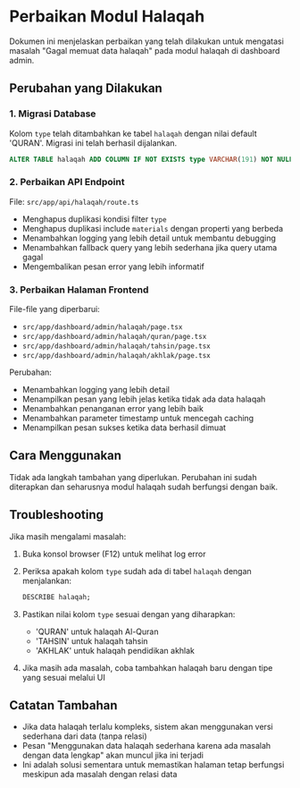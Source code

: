 # Perbaikan Modul Halaqah

Dokumen ini menjelaskan perbaikan yang telah dilakukan untuk mengatasi masalah "Gagal memuat data halaqah" pada modul halaqah di dashboard admin.

## Perubahan yang Dilakukan

### 1. Migrasi Database

Kolom `type` telah ditambahkan ke tabel `halaqah` dengan nilai default 'QURAN'. Migrasi ini telah berhasil dijalankan.

```sql
ALTER TABLE halaqah ADD COLUMN IF NOT EXISTS type VARCHAR(191) NOT NULL DEFAULT 'QURAN';
```

### 2. Perbaikan API Endpoint

File: `src/app/api/halaqah/route.ts`

- Menghapus duplikasi kondisi filter `type`
- Menghapus duplikasi include `materials` dengan properti yang berbeda
- Menambahkan logging yang lebih detail untuk membantu debugging
- Menambahkan fallback query yang lebih sederhana jika query utama gagal
- Mengembalikan pesan error yang lebih informatif

### 3. Perbaikan Halaman Frontend

File-file yang diperbarui:

- `src/app/dashboard/admin/halaqah/page.tsx`
- `src/app/dashboard/admin/halaqah/quran/page.tsx`
- `src/app/dashboard/admin/halaqah/tahsin/page.tsx`
- `src/app/dashboard/admin/halaqah/akhlak/page.tsx`

Perubahan:

- Menambahkan logging yang lebih detail
- Menampilkan pesan yang lebih jelas ketika tidak ada data halaqah
- Menambahkan penanganan error yang lebih baik
- Menambahkan parameter timestamp untuk mencegah caching
- Menampilkan pesan sukses ketika data berhasil dimuat

## Cara Menggunakan

Tidak ada langkah tambahan yang diperlukan. Perubahan ini sudah diterapkan dan seharusnya modul halaqah sudah berfungsi dengan baik.

## Troubleshooting

Jika masih mengalami masalah:

1. Buka konsol browser (F12) untuk melihat log error
2. Periksa apakah kolom `type` sudah ada di tabel `halaqah` dengan menjalankan:
   ```sql
   DESCRIBE halaqah;
   ```
3. Pastikan nilai kolom `type` sesuai dengan yang diharapkan:
   - 'QURAN' untuk halaqah Al-Quran
   - 'TAHSIN' untuk halaqah tahsin
   - 'AKHLAK' untuk halaqah pendidikan akhlak

4. Jika masih ada masalah, coba tambahkan halaqah baru dengan tipe yang sesuai melalui UI

## Catatan Tambahan

- Jika data halaqah terlalu kompleks, sistem akan menggunakan versi sederhana dari data (tanpa relasi)
- Pesan "Menggunakan data halaqah sederhana karena ada masalah dengan data lengkap" akan muncul jika ini terjadi
- Ini adalah solusi sementara untuk memastikan halaman tetap berfungsi meskipun ada masalah dengan relasi data
